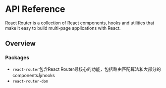 # API Reference

React Router is a collection of React components, hooks and utilities that make it easy to build multi-page applications with React.

## Overview

### Packages

* `react-router`包含React Router最核心的功能，包括路由匹配算法和大部分的components与hooks
* `react-router-dom`